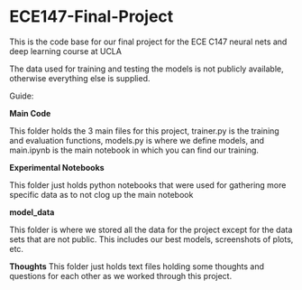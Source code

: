 # ECE147-Final-Project

This is the code base for our final project for the ECE C147 neural nets and deep learning course at UCLA

The data used for training and testing the models is not publicly available, otherwise everything else is supplied.

Guide:

**Main Code**

This folder holds the 3 main files for this project, trainer.py is the training and evaluation functions, models.py is where we define models, and main.ipynb is the main notebook in which you can find our training.

**Experimental Notebooks**

This folder just holds python notebooks that were used for gathering more specific data as to not clog up the main notebook

**model_data**

This folder is where we stored all the data for the project except for the data sets that are not public. This includes our best models, screenshots of plots, etc.

**Thoughts**
This folder just holds text files holding some thoughts and questions for each other as we worked through this project.

